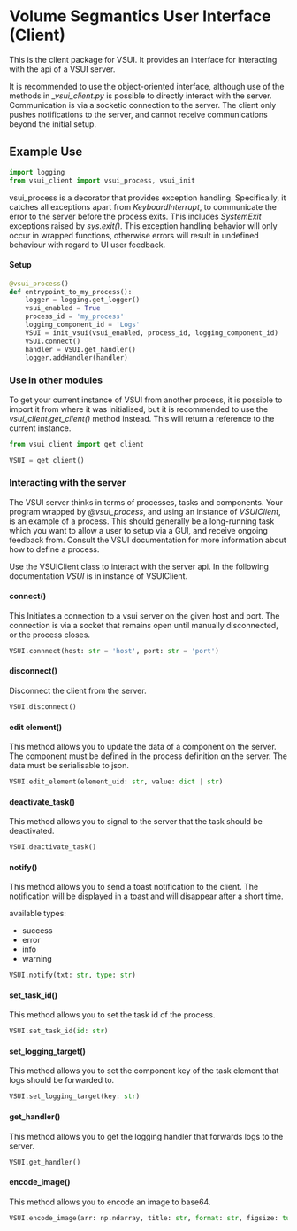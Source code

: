 # Volume Segmantics User Interface (Client)

This is the client package for VSUI. It provides an interface for interacting with the api of a VSUI server.

It is recommended to use the object-oriented interface, although use of the methods in *_vsui_client.py* is possible to directly interact with the server. Communication is via a socketio connection to the server. The client only pushes notifications to the server, and cannot receive communications beyond the initial setup.

## Example Use
```python
import logging
from vsui_client import vsui_process, vsui_init
```

vsui_process is a decorator that provides exception handling. Specifically, it catches all exceptions apart from *KeyboardInterrupt*, to communicate the error to the server before the process exits. This includes *SystemExit* exceptions raised by *sys.exit()*. This exception handling behavior will only occur in wrapped functions, otherwise errors will result in undefined behaviour with regard to UI user feedback.


#### Setup
```python
@vsui_process()
def entrypoint_to_my_process():
    logger = logging.get_logger()
    vsui_enabled = True
    process_id = 'my_process'
    logging_component_id = 'Logs'
    VSUI = init_vsui(vsui_enabled, process_id, logging_component_id)
    VSUI.connect()
    handler = VSUI.get_handler()
    logger.addHandler(handler)
```

### Use in other modules
To get your current instance of VSUI from another process, it is possible to import it from where it was initialised, but it is recommended to use the *vsui_client.get_client()* method instead. This will return a reference to the current instance.

```python
from vsui_client import get_client

VSUI = get_client()
```

### Interacting with the server
The VSUI server thinks in terms of processes, tasks and components. Your program wrapped by *@vsui_process*, and using an instance of *VSUIClient*, is an example of a process. This should generally be a long-running task which you want to allow a user to setup via a GUI, and receive ongoing feedback from. Consult the VSUI documentation for more information about how to define a process.

Use the VSUIClient class to interact with the server api. In the following documentation *VSUI* is in instance of VSUIClient.

#### connect()
This Initiates a connection to a vsui server on the given host and port. The connection is via a socket that remains open until manually disconnected, or the process closes.
```Python
VSUI.connnect(host: str = 'host', port: str = 'port')
```

#### disconnect()
Disconnect the client from the server.
```Python
VSUI.disconnect()
```

#### edit element()
This method allows you to update the data of a component on the server. The component must be defined in the process definition on the server. The data must be serialisable to json.

```Python
VSUI.edit_element(element_uid: str, value: dict | str)
```

#### deactivate_task()
This method allows you to signal to the server that the task should be deactivated.

```Python
VSUI.deactivate_task()
```

#### notify()
This method allows you to send a toast notification to the client. The notification will be displayed in a toast and will disappear after a short time.

available types:
- success
- error
- info
- warning

```Python
VSUI.notify(txt: str, type: str)
```

#### set_task_id()
This method allows you to set the task id of the process.

```Python
VSUI.set_task_id(id: str)
```

#### set_logging_target()
This method allows you to set the component key of the task element that logs should be forwarded to.

```Python
VSUI.set_logging_target(key: str)
```

#### get_handler()
This method allows you to get the logging handler that forwards logs to the server.

```Python
VSUI.get_handler()
```

#### encode_image()
This method allows you to encode an image to base64.

```Python
VSUI.encode_image(arr: np.ndarray, title: str, format: str, figsize: tuple, cmap: str)
```